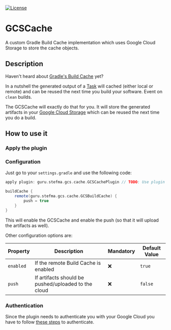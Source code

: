 [![License](https://img.shields.io/badge/License-MIT-blue.svg)](https://opensource.org/licenses/MIT)
<!-- (TODO: Add badge for plugin-portal -> https://img.shields.io/badge/plugin%20portal-v1.2-blue.svg) -->

# GCSCache
A custom Gradle Build Cache implementation which uses Google Cloud Storage to store the cache objects.

## Description
Haven't heard about [Gradle's Build Cache](https://docs.gradle.org/current/userguide/build_cache.html) yet?

In a nutshell the generated output of a [Task](https://guides.gradle.org/writing-gradle-tasks/) will cached (either local or remote) 
and can be reused the next time you build your software. Event on `clean` builds. 

The GCSCache will exactly do that for you. It will store the generated artifacts in your [Google Cloud Storage](https://cloud.google.com/storage/) 
which can be reused the next time you do a build.

## How to use it

### Apply the plugin
<!-- (TODO: Add how to apply...) -->

### Configuration
Just go to your `settings.gradle` and use the following code:
```gradle
apply plugin: guru.stefma.gcs.cache.GCSCachePlugin // TODO: Use plugin in

buildCache {
    remote(guru.stefma.gcs.cache.GCSBuildCache) {
        push = true 
    }
}
```

This will enable the GCSCache and enable the push (so that it will upload the artifacts as well).

Other configuration options are:

| Property | Description | Mandatory | Default Value |
| ----------------- | ----------- | --------- | ------------- |
| `enabled` | If the remote Build Cache is enabled | ❌ | `true`
| `push` | If artifacts should be pushed/uploaded to the cloud | ❌ | `false`

### Authentication
Since the plugin needs to authenticate you with your Google Cloud you have to follow [these steps](https://cloud.google.com/storage/docs/reference/libraries#setting_up_authentication) to authenticate.
<!-- TODO Add better description for that -->

<!-- 
For more see also the Google Cloud section below 👇

## Google Cloud
-->

<!--
Other TODOS:
Read: https://discuss.gradle.org/t/feature-request-gradle-3-5-build-cache-and-amazon-s3/22065/4
See/READ: https://github.com/myniva/gradle-s3-build-cache
Do: Explain that it uses the free trier currently etc. pp (https://cloud.google.com/free/)
Do: Upload to gradle plugin portal
Do: Create a github release
-->